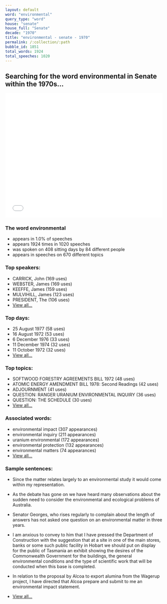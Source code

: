 ```yaml
---
layout: default
word: "environmental"
query_type: "word"
house: "senate"
house_full: "Senate"
decade: "1970"
title: "environmental - senate - 1970"
permalink: /:collection/:path
bubble_id: 1851
total_words: 1924
total_speeches: 1020
---
```



## Searching for the word **environmental** in Senate within the 1970s...

<iframe width="100%" height="400" frameborder="0" scrolling="no" src="//plot.ly/~wragge/1851.embed"></iframe>

### The word **environmental**

* appears in 1.0% of speeches
* appears 1924 times in 1020 speeches
* was spoken on 408 sitting days by 84 different people
* appears in speeches on 670 different topics

### Top speakers:

* CARRICK, John (169 uses)
* WEBSTER, James (169 uses)
* KEEFFE, James (159 uses)
* MULVIHILL, James (123 uses)
* PRESIDENT, The (106 uses)
* [View all...](speakers/)


### Top days:

* 25 August 1977 (58 uses)
* 16 August 1972 (53 uses)
* 6 December 1976 (33 uses)
* 11 December 1974 (32 uses)
* 11 October 1972 (32 uses)
* [View all...](days/)


### Top topics:

* SOFTWOOD FORESTRY AGREEMENTS BILL 1972 (48 uses)
* ATOMIC ENERGY AMENDMENT BILL 1978: Second Readings (42 uses)
* ADJOURNMENT (41 uses)
* QUESTION: RANGER URANIUM ENVIRONMENTAL INQUIRY (36 uses)
* QUESTION: THE SCHEDULE (30 uses)
* [View all...](topics/)


### Associated words:

* environmental impact (307 appearances)
* environmental inquiry (211 appearances)
* uranium environmental (172 appearances)
* environmental protection (132 appearances)
* environmental matters (74 appearances)
* [View all...](collocations/)


### Sample sentences:

* Since the matter relates largely to an <span class="highlight">environmental</span> study it would come within my representation.

* As the debate has gone on we have heard many observations about the sudden need to consider the <span class="highlight">environmental</span> and ecological problems of Australia.

* Senator Georges,  who rises regularly to complain about the length of answers has not asked one question on an <span class="highlight">environmental</span> matter in three years.

* I am anxious to convey to him that I have pressed the Department of Construction with the suggestion that at a site in one of the main stores, banks or some such public facility in Hobart we should put on display for the public of Tasmania an exhibit showing the desires of the Commonwealth Government for the buildings, the general <span class="highlight">environmental</span> conditions and the type of scientific work that will be conducted when this base is completed.

* In relation to the proposal by Alcoa to export alumina from the Wagerup project, I have directed that Alcoa prepare and submit to me an <span class="highlight">environmental</span> impact statement.

* [View all...](contexts/)
